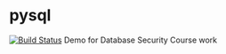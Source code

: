 # pysql
[![Build Status](https://travis-ci.org/mikefaraponov/pysql.svg?branch=master)](https://travis-ci.org/mikefaraponov/pysql)
Demo for Database Security Course work
